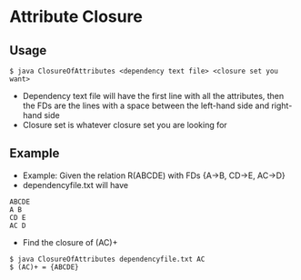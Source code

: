 # Attribute Closure

## Usage
```
$ java ClosureOfAttributes <dependency text file> <closure set you want>
```
- Dependency text file will have the first line with all the attributes, then the FDs are the lines with a space between the left-hand side and right-hand side
- Closure set is whatever closure set you are looking for

## Example
- Example: Given the relation R(ABCDE) with FDs {A->B, CD->E, AC->D}
- dependencyfile.txt will have

```
ABCDE
A B
CD E
AC D
```

- Find the closure of (AC)+

```
$ java ClosureOfAttributes dependencyfile.txt AC
$ (AC)+ = {ABCDE}
```
